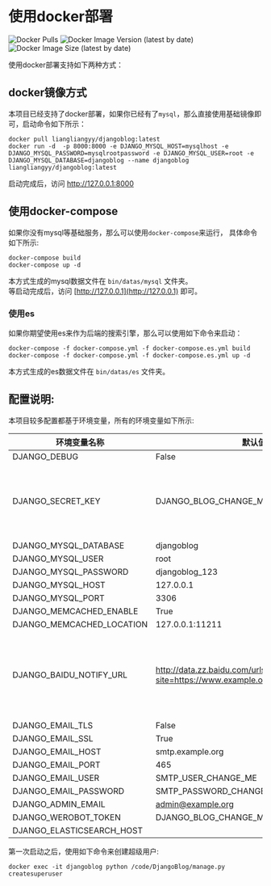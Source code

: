 # 使用docker部署
![Docker Pulls](https://img.shields.io/docker/pulls/liangliangyy/djangoblog)
![Docker Image Version (latest by date)](https://img.shields.io/docker/v/liangliangyy/djangoblog?sort=date)
![Docker Image Size (latest by date)](https://img.shields.io/docker/image-size/liangliangyy/djangoblog)

使用docker部署支持如下两种方式：
## docker镜像方式
本项目已经支持了docker部署，如果你已经有了`mysql`，那么直接使用基础镜像即可，启动命令如下所示：
```shell
docker pull liangliangyy/djangoblog:latest
docker run -d  -p 8000:8000 -e DJANGO_MYSQL_HOST=mysqlhost -e DJANGO_MYSQL_PASSWORD=mysqlrootpassword -e DJANGO_MYSQL_USER=root -e DJANGO_MYSQL_DATABASE=djangoblog --name djangoblog liangliangyy/djangoblog:latest
```
启动完成后，访问 http://127.0.0.1:8000 
## 使用docker-compose
如果你没有mysql等基础服务，那么可以使用`docker-compose`来运行，
具体命令如下所示:
```shell
docker-compose build
docker-compose up -d
```
本方式生成的mysql数据文件在 `bin/datas/mysql` 文件夹。  
等启动完成后，访问 [http://127.0.0.1](http://127.0.0.1) 即可。
### 使用es
如果你期望使用es来作为后端的搜索引擎，那么可以使用如下命令来启动：
```shell
docker-compose -f docker-compose.yml -f docker-compose.es.yml build
docker-compose -f docker-compose.yml -f docker-compose.es.yml up -d
```
本方式生成的es数据文件在 `bin/datas/es` 文件夹。
## 配置说明:

本项目较多配置都基于环境变量，所有的环境变量如下所示:

| 环境变量名称              | 默认值                                                                     | 备注                                                                                           |
|---------------------------|----------------------------------------------------------------------------|------------------------------------------------------------------------------------------------|
| DJANGO_DEBUG              | False                                                                      |                                                                                                |
| DJANGO_SECRET_KEY         | DJANGO_BLOG_CHANGE_ME                                                      | 请务必修改，建议[随机生成](https://www.random.org/passwords/?num=5&len=24&format=html&rnd=new) |
| DJANGO_MYSQL_DATABASE     | djangoblog                                                                 |                                                                                                |
| DJANGO_MYSQL_USER         | root                                                                       |                                                                                                |
| DJANGO_MYSQL_PASSWORD     | djangoblog_123                                                             |                                                                                                |
| DJANGO_MYSQL_HOST         | 127.0.0.1                                                                  |                                                                                                |
| DJANGO_MYSQL_PORT         | 3306                                                                       |                                                                                                |
| DJANGO_MEMCACHED_ENABLE   | True                                                                       |                                                                                                |
| DJANGO_MEMCACHED_LOCATION | 127.0.0.1:11211                                                            |                                                                                                |
| DJANGO_BAIDU_NOTIFY_URL   | http://data.zz.baidu.com/urls?site=https://www.example.org&token=CHANGE_ME | 请在[百度站长平台](https://ziyuan.baidu.com/linksubmit/index)获取接口地址                      |
| DJANGO_EMAIL_TLS          | False                                                                      |                                                                                                |
| DJANGO_EMAIL_SSL          | True                                                                       |                                                                                                |
| DJANGO_EMAIL_HOST         | smtp.example.org                                                           |                                                                                                |
| DJANGO_EMAIL_PORT         | 465                                                                        |                                                                                                |
| DJANGO_EMAIL_USER         | SMTP_USER_CHANGE_ME                                                        |                                                                                                |
| DJANGO_EMAIL_PASSWORD     | SMTP_PASSWORD_CHANGE_ME                                                    |                                                                                                |
| DJANGO_ADMIN_EMAIL        | admin@example.org                                                          |                                                                                                |
| DJANGO_WEROBOT_TOKEN      | DJANGO_BLOG_CHANGE_ME  
|DJANGO_ELASTICSEARCH_HOST|

第一次启动之后，使用如下命令来创建超级用户:
```shell
docker exec -it djangoblog python /code/DjangoBlog/manage.py createsuperuser
```
